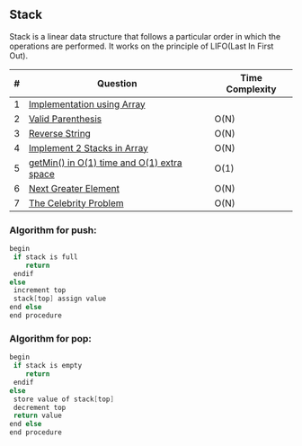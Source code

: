 ## Stack
Stack is a linear data structure that follows a particular order in which the operations are performed. It works on the principle of LIFO(Last In First Out).


|#|Question|Time Complexity|
|-|-|-|
|1|[Implementation using Array](./Implementation%20using%20Array/)||
|2|[Valid Parenthesis](./Valid%20Parenthesis/)|O(N)|
|3|[Reverse String](./Reversing%20String/)|O(N)|
|4|[Implement 2 Stacks in Array](./Implementing%202%20Stack%20in%20Array/)|O(N)|
|5|[getMin() in O(1) time and O(1) extra space](./GetMin()%20in%20TC%3DO(1)%20%26%20SC%3DO(1)/)|O(1)|
|6|[Next Greater Element](./Next%20Greater%20Element/)|O(N)|
|7|[The Celebrity Problem](./The%20Celebrity%20Problem/)|O(N)|

### Algorithm for push:

```cpp
begin
 if stack is full
    return
 endif
else  
 increment top
 stack[top] assign value
end else
end procedure
```

### Algorithm for pop:

```cpp
begin
 if stack is empty
    return
 endif
else
 store value of stack[top]
 decrement top
 return value
end else
end procedure
```
